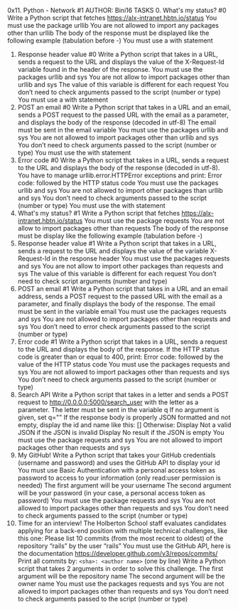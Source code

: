 0x11. Python - Network #1
AUTHOR: Bini16
TASKS
0. What's my status? #0
Write a Python script that fetches https://alx-intranet.hbtn.io/status
You must use the package urllib
You are not allowed to import any packages other than urllib
The body of the response must be displayed like the following example (tabulation before -)
You must use a with statement
1. Response header value #0
Write a Python script that takes in a URL, sends a request to the URL and displays the value of the X-Request-Id variable found in the header of the response.
You must use the packages urllib and sys
You are not allow to import packages other than urllib and sys
The value of this variable is different for each request
You don’t need to check arguments passed to the script (number or type)
You must use a with statement
2. POST an email #0
Write a Python script that takes in a URL and an email, sends a POST request to the passed URL with the email as a parameter, and displays the body of the response (decoded in utf-8)
The email must be sent in the email variable
You must use the packages urllib and sys
You are not allowed to import packages other than urllib and sys
You don’t need to check arguments passed to the script (number or type)
You must use the with statement
3. Error code #0
Write a Python script that takes in a URL, sends a request to the URL and displays the body of the response (decoded in utf-8).
You have to manage urllib.error.HTTPError exceptions and print: Error code: followed by the HTTP status code
You must use the packages urllib and sys
You are not allowed to import other packages than urllib and sys
You don’t need to check arguments passed to the script (number or type)
You must use the with statement
4. What's my status? #1
Write a Python script that fetches https://alx-intranet.hbtn.io/status
You must use the package requests
You are not allow to import packages other than requests
The body of the response must be display like the following example (tabulation before -)
5. Response header value #1
Write a Python script that takes in a URL, sends a request to the URL and displays the value of the variable X-Request-Id in the response header
You must use the packages requests and sys
You are not allow to import other packages than requests and sys
The value of this variable is different for each request
You don’t need to check script arguments (number and type)
6. POST an email #1
Write a Python script that takes in a URL and an email address, sends a POST request to the passed URL with the email as a parameter, and finally displays the body of the response.
The email must be sent in the variable email
You must use the packages requests and sys
You are not allowed to import packages other than requests and sys
You don’t need to error check arguments passed to the script (number or type)
7. Error code #1
Write a Python script that takes in a URL, sends a request to the URL and displays the body of the response.
If the HTTP status code is greater than or equal to 400, print: Error code: followed by the value of the HTTP status code
You must use the packages requests and sys
You are not allowed to import packages other than requests and sys
You don’t need to check arguments passed to the script (number or type)
8. Search API
Write a Python script that takes in a letter and sends a POST request to http://0.0.0.0:5000/search_user with the letter as a parameter.
The letter must be sent in the variable q
If no argument is given, set q=""
If the response body is properly JSON formatted and not empty, display the id and name like this: [<id>] <name>
Otherwise:
Display Not a valid JSON if the JSON is invalid
Display No result if the JSON is empty
You must use the package requests and sys
You are not allowed to import packages other than requests and sys
9. My GitHub!
Write a Python script that takes your GitHub credentials (username and password) and uses the GitHub API to display your id
You must use Basic Authentication with a personal access token as password to access to your information (only read:user permission is needed)
The first argument will be your username
The second argument will be your password (in your case, a personal access token as password)
You must use the package requests and sys
You are not allowed to import packages other than requests and sys
You don’t need to check arguments passed to the script (number or type)
10. Time for an interview!
The Holberton School staff evaluates candidates applying for a back-end position with multiple technical challenges, like this one:
Please list 10 commits (from the most recent to oldest) of the repository “rails” by the user “rails”
You must use the GitHub API, here is the documentation https://developer.github.com/v3/repos/commits/
Print all commits by: `<sha>: <author name>` (one by line)
Write a Python script that takes 2 arguments in order to solve this challenge.
The first argument will be the repository name
The second argument will be the owner name
You must use the packages requests and sys
You are not allowed to import packages other than requests and sys
You don’t need to check arguments passed to the script (number or type)
